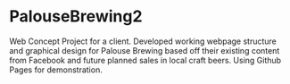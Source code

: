 # PalouseBrewing2
Web Concept Project for a client. Developed working webpage structure and graphical design for Palouse Brewing based off their existing content from Facebook and future planned sales in local craft beers. Using Github Pages for demonstration. 
